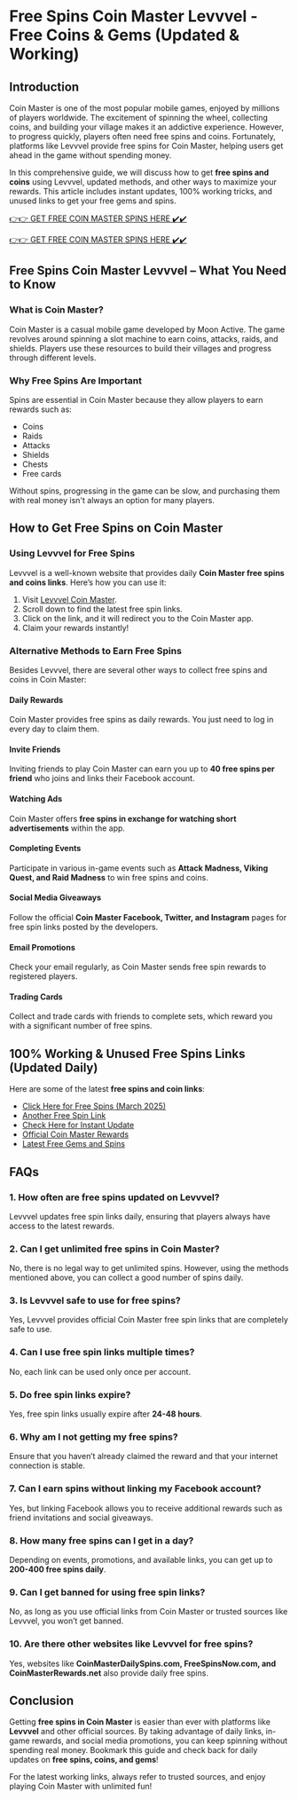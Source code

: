 # Free Spins Coin Master Levvvel - Free Coins & Gems (Updated & Working)

## Introduction

Coin Master is one of the most popular mobile games, enjoyed by millions of players worldwide. The excitement of spinning the wheel, collecting coins, and building your village makes it an addictive experience. However, to progress quickly, players often need free spins and coins. Fortunately, platforms like Levvvel provide free spins for Coin Master, helping users get ahead in the game without spending money.

In this comprehensive guide, we will discuss how to get **free spins and coins** using Levvvel, updated methods, and other ways to maximize your rewards. This article includes instant updates, 100% working tricks, and unused links to get your free gems and spins.

[👉👉 GET FREE COIN MASTER SPINS HERE ✔️✔️](https://therewardgate.com/free-coin-master-spin/)


[👉👉 GET FREE COIN MASTER SPINS HERE ✔️✔️](https://therewardgate.com/free-coin-master-spin/)


## Free Spins Coin Master Levvvel – What You Need to Know

### What is Coin Master?
Coin Master is a casual mobile game developed by Moon Active. The game revolves around spinning a slot machine to earn coins, attacks, raids, and shields. Players use these resources to build their villages and progress through different levels.

### Why Free Spins Are Important
Spins are essential in Coin Master because they allow players to earn rewards such as:
- Coins
- Raids
- Attacks
- Shields
- Chests
- Free cards

Without spins, progressing in the game can be slow, and purchasing them with real money isn't always an option for many players.

## How to Get Free Spins on Coin Master

### Using Levvvel for Free Spins
Levvvel is a well-known website that provides daily **Coin Master free spins and coins links**. Here’s how you can use it:

1. Visit [Levvvel Coin Master](https://levvvel.com/coin-master-free-spins/).
2. Scroll down to find the latest free spin links.
3. Click on the link, and it will redirect you to the Coin Master app.
4. Claim your rewards instantly!

### Alternative Methods to Earn Free Spins
Besides Levvvel, there are several other ways to collect free spins and coins in Coin Master:

#### Daily Rewards
Coin Master provides free spins as daily rewards. You just need to log in every day to claim them.

#### Invite Friends
Inviting friends to play Coin Master can earn you up to **40 free spins per friend** who joins and links their Facebook account.

#### Watching Ads
Coin Master offers **free spins in exchange for watching short advertisements** within the app.

#### Completing Events
Participate in various in-game events such as **Attack Madness, Viking Quest, and Raid Madness** to win free spins and coins.

#### Social Media Giveaways
Follow the official **Coin Master Facebook, Twitter, and Instagram** pages for free spin links posted by the developers.

#### Email Promotions
Check your email regularly, as Coin Master sends free spin rewards to registered players.

#### Trading Cards
Collect and trade cards with friends to complete sets, which reward you with a significant number of free spins.

## 100% Working & Unused Free Spins Links (Updated Daily)

Here are some of the latest **free spins and coin links**:

- [Click Here for Free Spins (March 2025)](https://levvvel.com/coin-master-free-spins/)
- [Another Free Spin Link](https://www.coinmaster.com/rewards/)
- [Check Here for Instant Update](https://www.free-spins-now.com/)
- [Official Coin Master Rewards](https://www.coinmaster.com/)
- [Latest Free Gems and Spins](https://www.gamingtips.com/free-spins/)

## FAQs

### 1. How often are free spins updated on Levvvel?
Levvvel updates free spin links daily, ensuring that players always have access to the latest rewards.

### 2. Can I get unlimited free spins in Coin Master?
No, there is no legal way to get unlimited spins. However, using the methods mentioned above, you can collect a good number of spins daily.

### 3. Is Levvvel safe to use for free spins?
Yes, Levvvel provides official Coin Master free spin links that are completely safe to use.

### 4. Can I use free spin links multiple times?
No, each link can be used only once per account.

### 5. Do free spin links expire?
Yes, free spin links usually expire after **24-48 hours**.

### 6. Why am I not getting my free spins?
Ensure that you haven’t already claimed the reward and that your internet connection is stable.

### 7. Can I earn spins without linking my Facebook account?
Yes, but linking Facebook allows you to receive additional rewards such as friend invitations and social giveaways.

### 8. How many free spins can I get in a day?
Depending on events, promotions, and available links, you can get up to **200-400 free spins daily**.

### 9. Can I get banned for using free spin links?
No, as long as you use official links from Coin Master or trusted sources like Levvvel, you won’t get banned.

### 10. Are there other websites like Levvvel for free spins?
Yes, websites like **CoinMasterDailySpins.com, FreeSpinsNow.com, and CoinMasterRewards.net** also provide daily free spins.

## Conclusion

Getting **free spins in Coin Master** is easier than ever with platforms like **Levvvel** and other official sources. By taking advantage of daily links, in-game rewards, and social media promotions, you can keep spinning without spending real money. Bookmark this guide and check back for daily updates on **free spins, coins, and gems**!

For the latest working links, always refer to trusted sources, and enjoy playing Coin Master with unlimited fun!

